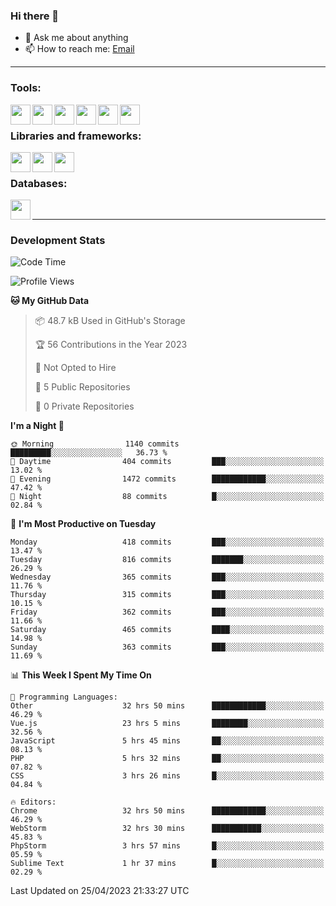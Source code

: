 ### Hi there 👋

- 💬 Ask me about anything
- 📫 How to reach me: [Email]

---

### Tools:
<img align='left' height="32" width="32" src="https://cdn.jsdelivr.net/npm/simple-icons@4.8.0/icons/phpstorm.svg" />
<img align='left' height="32" width="32" src="https://cdn.jsdelivr.net/npm/simple-icons@4.8.0/icons/webstorm.svg" />
<img align='left' height="32" width="32" src="https://cdn.jsdelivr.net/npm/simple-icons@4.8.0/icons/visualstudiocode.svg" />
<img align='left' height="32" width="32" src="https://cdn.jsdelivr.net/npm/simple-icons@4.8.0/icons/sublimetext.svg" />
<img align='left' height="32" width="32" src="https://cdn.jsdelivr.net/npm/simple-icons@4.8.0/icons/laragon.svg" />
<img align='left' height="32" width="32" src="https://cdn.jsdelivr.net/npm/simple-icons@4.8.0/icons/docker.svg" />
<br>

### Libraries and frameworks:
<img align='left' height="32" width="32" src="https://cdn.jsdelivr.net/npm/simple-icons@4.8.0/icons/laravel.svg" />
<img align='left' height="32" width="32" src="https://cdn.jsdelivr.net/npm/simple-icons@4.8.0/icons/vue-dot-js.svg" />
<img align='left' height="32" width="32" src="https://cdn.jsdelivr.net/npm/simple-icons@4.8.0/icons/jquery.svg" />
<br>

### Databases:
<img align='left' height="32" width="32" src="https://cdn.jsdelivr.net/npm/simple-icons@4.8.0/icons/mysql.svg" />
<br>

---
### Development Stats
<!--START_SECTION:waka-->
![Code Time](http://img.shields.io/badge/Code%20Time-1%2C476%20hrs%2023%20mins-blue)

![Profile Views](http://img.shields.io/badge/Profile%20Views-0-blue)

**🐱 My GitHub Data** 

> 📦 48.7 kB Used in GitHub's Storage 
 > 
> 🏆 56 Contributions in the Year 2023
 > 
> 🚫 Not Opted to Hire
 > 
> 📜 5 Public Repositories 
 > 
> 🔑 0 Private Repositories 
 > 
**I'm a Night 🦉** 

```text
🌞 Morning                1140 commits        █████████░░░░░░░░░░░░░░░░   36.73 % 
🌆 Daytime                404 commits         ███░░░░░░░░░░░░░░░░░░░░░░   13.02 % 
🌃 Evening                1472 commits        ████████████░░░░░░░░░░░░░   47.42 % 
🌙 Night                  88 commits          █░░░░░░░░░░░░░░░░░░░░░░░░   02.84 % 
```
📅 **I'm Most Productive on Tuesday** 

```text
Monday                   418 commits         ███░░░░░░░░░░░░░░░░░░░░░░   13.47 % 
Tuesday                  816 commits         ███████░░░░░░░░░░░░░░░░░░   26.29 % 
Wednesday                365 commits         ███░░░░░░░░░░░░░░░░░░░░░░   11.76 % 
Thursday                 315 commits         ███░░░░░░░░░░░░░░░░░░░░░░   10.15 % 
Friday                   362 commits         ███░░░░░░░░░░░░░░░░░░░░░░   11.66 % 
Saturday                 465 commits         ████░░░░░░░░░░░░░░░░░░░░░   14.98 % 
Sunday                   363 commits         ███░░░░░░░░░░░░░░░░░░░░░░   11.69 % 
```


📊 **This Week I Spent My Time On** 

```text
💬 Programming Languages: 
Other                    32 hrs 50 mins      ████████████░░░░░░░░░░░░░   46.29 % 
Vue.js                   23 hrs 5 mins       ████████░░░░░░░░░░░░░░░░░   32.56 % 
JavaScript               5 hrs 45 mins       ██░░░░░░░░░░░░░░░░░░░░░░░   08.13 % 
PHP                      5 hrs 32 mins       ██░░░░░░░░░░░░░░░░░░░░░░░   07.82 % 
CSS                      3 hrs 26 mins       █░░░░░░░░░░░░░░░░░░░░░░░░   04.84 % 

🔥 Editors: 
Chrome                   32 hrs 50 mins      ████████████░░░░░░░░░░░░░   46.29 % 
WebStorm                 32 hrs 30 mins      ███████████░░░░░░░░░░░░░░   45.83 % 
PhpStorm                 3 hrs 57 mins       █░░░░░░░░░░░░░░░░░░░░░░░░   05.59 % 
Sublime Text             1 hr 37 mins        █░░░░░░░░░░░░░░░░░░░░░░░░   02.29 % 
```


 Last Updated on 25/04/2023 21:33:27 UTC
<!--END_SECTION:waka-->

[huyviet]: https://huyviet.vn/
[EMAIl]: https://mail.google.com/mail/u/0/?fs=1&tf=cm&source=mailto&to=huynguyenviet0110@gmail.com
